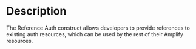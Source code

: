 # Description

The Reference Auth construct allows developers to provide references to existing auth resources, which can be used by the rest of their Amplify resources.
